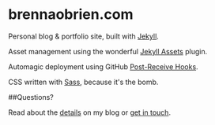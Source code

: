brennaobrien.com
================
Personal blog &amp; portfolio site, built with [Jekyll](https://github.com/mojombo/jekyll). 

Asset management using the wonderful [Jekyll Assets](https://github.com/ixti/jekyll-assets) plugin.

Automagic deployment using GitHub [Post-Receive Hooks](https://help.github.com/articles/post-receive-hooks‎).

CSS written with [Sass](http://sass-lang.com), because it's the bomb.

##Questions?

Read about the [details](http://brennaobrien.com/blog/2013/05/working-with-jekyll.html) on my blog or [get in touch](mailto:hi@brennaobrien.com).





